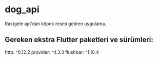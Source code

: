 # dog_api

Rastgele api'dan köpek resmi getiren uygulama. 

## Gereken ekstra Flutter paketleri ve sürümleri: 

  http: ^0.12.2
  provider: ^4.3.3
  flushbar: ^1.10.4
